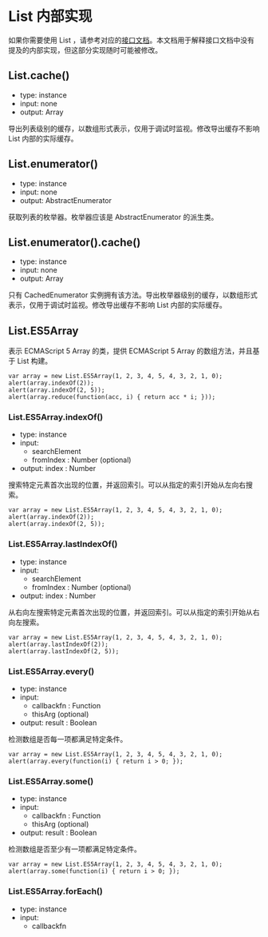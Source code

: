 # List 内部实现

如果你需要使用 List ，请参考对应的<a href="List_Features.text">接口文档</a>。本文档用于解释接口文档中没有提及的内部实现，但这部分实现随时可能被修改。

## List.cache()

* type: instance
* input: none
* output: Array

导出列表级别的缓存，以数组形式表示，仅用于调试时监视。修改导出缓存不影响 List 内部的实际缓存。

## List.enumerator()

* type: instance
* input: none
* output: AbstractEnumerator

获取列表的枚举器。枚举器应该是 AbstractEnumerator 的派生类。

## List.enumerator().cache()

* type: instance
* input: none
* output: Array

只有 CachedEnumerator 实例拥有该方法。导出枚举器级别的缓存，以数组形式表示，仅用于调试时监视。修改导出缓存不影响 List 内部的实际缓存。

## List.ES5Array

表示 ECMAScript 5 Array 的类，提供 ECMAScript 5 Array 的数组方法，并且基于 List 构建。

    var array = new List.ES5Array(1, 2, 3, 4, 5, 4, 3, 2, 1, 0);
    alert(array.indexOf(2));
    alert(array.indexOf(2, 5));
    alert(array.reduce(function(acc, i) { return acc * i; }));

### List.ES5Array.indexOf()

* type: instance
* input:
	* searchElement
	* fromIndex : Number (optional)
* output: index : Number

搜索特定元素首次出现的位置，并返回索引。可以从指定的索引开始从左向右搜索。

    var array = new List.ES5Array(1, 2, 3, 4, 5, 4, 3, 2, 1, 0);
    alert(array.indexOf(2));
    alert(array.indexOf(2, 5));
    

### List.ES5Array.lastIndexOf()

* type: instance
* input:
	* searchElement
	* fromIndex : Number (optional)
* output: index : Number

从右向左搜索特定元素首次出现的位置，并返回索引。可以从指定的索引开始从右向左搜索。

    var array = new List.ES5Array(1, 2, 3, 4, 5, 4, 3, 2, 1, 0);
    alert(array.lastIndexOf(2));
    alert(array.lastIndexOf(2, 5));

### List.ES5Array.every()

* type: instance
* input:
	* callbackfn : Function
	* thisArg (optional)
* output: result : Boolean

检测数组是否每一项都满足特定条件。

    var array = new List.ES5Array(1, 2, 3, 4, 5, 4, 3, 2, 1, 0);
    alert(array.every(function(i) { return i > 0; });

### List.ES5Array.some()

* type: instance
* input:
	* callbackfn : Function
	* thisArg (optional)
* output: result : Boolean

检测数组是否至少有一项都满足特定条件。

    var array = new List.ES5Array(1, 2, 3, 4, 5, 4, 3, 2, 1, 0);
    alert(array.some(function(i) { return i > 0; });

### List.ES5Array.forEach()

* type: instance
* input:
	* callbackfn
